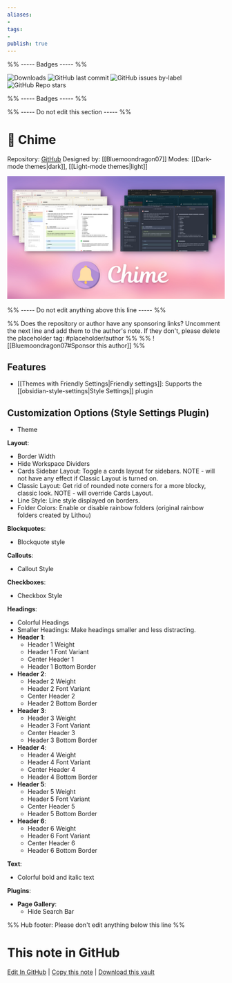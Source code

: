 ```yaml
---
aliases:
- 
tags: 
- 
publish: true
---
```


%% ----- Badges ----- %%

![Downloads](https://img.shields.io/badge/downloads-7321-573E7A?style=for-the-badge&logo=)
![GitHub last commit](https://img.shields.io/github/last-commit/Bluemoondragon07/chime-theme?color=573E7A&label=last%20update&logo=github&style=for-the-badge)
![GitHub issues by-label](https://img.shields.io/github/issues/Bluemoondragon07/chime-theme/help%20wanted?color=573E7A&logo=github&style=for-the-badge) 
![GitHub Repo stars](https://img.shields.io/github/stars/Bluemoondragon07/chime-theme?color=573E7A&logo=github&style=for-the-badge)

%% ----- Badges ----- %%

%% ----- Do not edit this section ----- %%

# 🔔 Chime

Repository: [GitHub](https://github.com/Bluemoondragon07/chime-theme)
Designed by: [[Bluemoondragon07]]
Modes: [[Dark-mode themes|dark]], [[Light-mode themes|light]]



![screenshot](https://github.com/Bluemoondragon07/chime-theme/raw/HEAD/Chime.png)

%% ----- Do not edit anything above this line ----- %% 

%% Does the repository or author have any sponsoring links? Uncomment the next line and add them to the author's note. If they don't, please delete the placeholder tag: #placeholder/author %%
%% ![[Bluemoondragon07#Sponsor this author]] %%


## Features

- [[Themes with Friendly Settings|Friendly settings]]: Supports the [[obsidian-style-settings|Style Settings]] plugin

## Customization Options (Style Settings Plugin) 
- Theme

**Layout**: 
- Border Width
- Hide Workspace Dividers
- Cards Sidebar Layout: Toggle a cards layout for sidebars. NOTE - will not have any effect if Classic Layout is turned on.
- Classic Layout: Get rid of rounded note corners for a more blocky, classic look. NOTE - will override Cards Layout.
- Line Style: Line style displayed on borders.
- Folder Colors: Enable or disable rainbow folders (original rainbow folders created by Lithou)

**Blockquotes**: 
- Blockquote style

**Callouts**: 
- Callout Style

**Checkboxes**: 
- Checkbox Style

**Headings**: 
- Colorful Headings
- Smaller Headings: Make headings smaller and less distracting.
- **Header 1**: 
    - Header 1 Weight
    - Header 1 Font Variant
    - Center Header 1
    - Header 1 Bottom Border
- **Header 2**: 
    - Header 2 Weight
    - Header 2 Font Variant
    - Center Header 2
    - Header 2 Bottom Border
- **Header 3**: 
    - Header 3 Weight
    - Header 3 Font Variant
    - Center Header 3
    - Header 3 Bottom Border
- **Header 4**: 
    - Header 4 Weight
    - Header 4 Font Variant
    - Center Header 4
    - Header 4 Bottom Border
- **Header 5**: 
    - Header 5 Weight
    - Header 5 Font Variant
    - Center Header 5
    - Header 5 Bottom Border
- **Header 6**: 
    - Header 6 Weight
    - Header 6 Font Variant
    - Center Header 6
    - Header 6 Bottom Border

**Text**: 
- Colorful bold and italic text

**Plugins**: 
- **Page Gallery**: 
    - Hide Search Bar


%% Hub footer: Please don't edit anything below this line %%

# This note in GitHub

<span class="git-footer">[Edit In GitHub](https://github.dev/obsidian-community/obsidian-hub/blob/main/02%20-%20Community%20Expansions/02.05%20All%20Community%20Expansions/Themes/%F0%9F%94%94%20Chime.md "git-hub-edit-note") | [Copy this note](https://raw.githubusercontent.com/obsidian-community/obsidian-hub/main/02%20-%20Community%20Expansions/02.05%20All%20Community%20Expansions/Themes/%F0%9F%94%94%20Chime.md "git-hub-copy-note") | [Download this vault](https://github.com/obsidian-community/obsidian-hub/archive/refs/heads/main.zip "git-hub-download-vault") </span>
